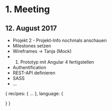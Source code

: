 # 1. Meeting

## 12. August 2017

- Projekt 2 - Projekt-Info nochmals anschauen
- Milestones setzen
- Wireframes -> Tanja (Mock)
- 1. Prototyp mit Angular 4 fertigstellen
- Authentification
- REST-API definieren
- SASS
- ...

{
  recipes: {
        ...
  },
  language: {

  }
}
